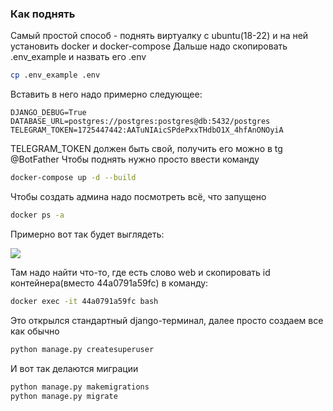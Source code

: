 


### Как поднять


Самый простой способ - поднять виртуалку с ubuntu(18-22) и на ней установить docker и docker-compose
Дальше надо скопировать .env_example и назвать его .env
``` bash
cp .env_example .env
```
Вставить в него надо примерно следующее:
```
DJANGO_DEBUG=True
DATABASE_URL=postgres://postgres:postgres@db:5432/postgres
TELEGRAM_TOKEN=1725447442:AATuNIAicSPdePxxTHdbO1X_4hfAnONOyiA
```
TELEGRAM_TOKEN должен быть свой, получить его можно в tg @BotFather
Чтобы поднять нужно просто ввести команду
``` bash
docker-compose up -d --build
```
Чтобы создать админа надо посмотреть всё, что запущено
``` bash
docker ps -a
```
Примерно вот так будет выглядеть:
<p align="left">
    <img src="https://github.com/ohld/django-telegram-bot/raw/main/.github/imgs/containers_status.png">
</p>

Там надо найти что-то, где есть слово web и скопировать id контейнера(вместо 44a0791a59fc) в команду:

``` bash
docker exec -it 44a0791a59fc bash
```

Это открылся стандартный django-терминал, далее просто создаем все как обычно

``` bash
python manage.py createsuperuser
```
И вот так делаются миграции

``` bash
python manage.py makemigrations
python manage.py migrate
```
